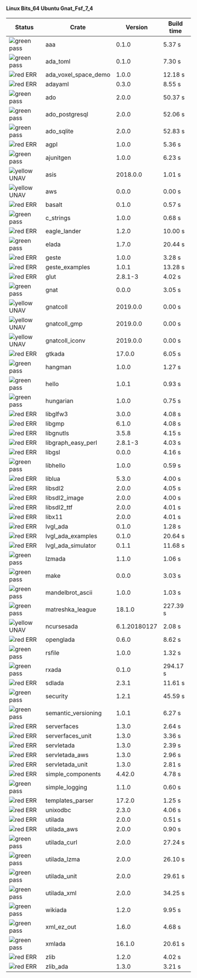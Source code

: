 #### Linux Bits_64 Ubuntu Gnat_Fsf_7_4

| Status | Crate | Version | Build time |
| --- | --- | --- | --- |
|![green](https://placehold.it/8/00aa00/000000?text=+) pass | aaa | 0.1.0 |  5.37 s |
|![green](https://placehold.it/8/00aa00/000000?text=+) pass | ada_toml | 0.1.0 |  7.30 s |
|![red](https://placehold.it/8/ff0000/000000?text=+) ERR  | ada_voxel_space_demo | 1.0.0 |  12.18 s |
|![red](https://placehold.it/8/ff0000/000000?text=+) ERR  | adayaml | 0.3.0 |  8.55 s |
|![green](https://placehold.it/8/00aa00/000000?text=+) pass | ado | 2.0.0 |  50.37 s |
|![green](https://placehold.it/8/00aa00/000000?text=+) pass | ado_postgresql | 2.0.0 |  52.06 s |
|![green](https://placehold.it/8/00aa00/000000?text=+) pass | ado_sqlite | 2.0.0 |  52.83 s |
|![red](https://placehold.it/8/ff0000/000000?text=+) ERR  | agpl | 1.0.0 |  5.36 s |
|![green](https://placehold.it/8/00aa00/000000?text=+) pass | ajunitgen | 1.0.0 |  6.23 s |
|![yellow](https://placehold.it/8/ffbb00/000000?text=+) UNAV | asis | 2018.0.0 |  1.01 s |
|![yellow](https://placehold.it/8/ffbb00/000000?text=+) UNAV | aws | 0.0.0 |  0.00 s |
|![red](https://placehold.it/8/ff0000/000000?text=+) ERR  | basalt | 0.1.0 |  0.57 s |
|![green](https://placehold.it/8/00aa00/000000?text=+) pass | c_strings | 1.0.0 |  0.68 s |
|![red](https://placehold.it/8/ff0000/000000?text=+) ERR  | eagle_lander | 1.2.0 |  10.00 s |
|![green](https://placehold.it/8/00aa00/000000?text=+) pass | elada | 1.7.0 |  20.44 s |
|![red](https://placehold.it/8/ff0000/000000?text=+) ERR  | geste | 1.0.0 |  3.28 s |
|![red](https://placehold.it/8/ff0000/000000?text=+) ERR  | geste_examples | 1.0.1 |  13.28 s |
|![red](https://placehold.it/8/ff0000/000000?text=+) ERR  | glut | 2.8.1-3 |  4.02 s |
|![green](https://placehold.it/8/00aa00/000000?text=+) pass | gnat | 0.0.0 |  3.05 s |
|![yellow](https://placehold.it/8/ffbb00/000000?text=+) UNAV | gnatcoll | 2019.0.0 |  0.00 s |
|![yellow](https://placehold.it/8/ffbb00/000000?text=+) UNAV | gnatcoll_gmp | 2019.0.0 |  0.00 s |
|![yellow](https://placehold.it/8/ffbb00/000000?text=+) UNAV | gnatcoll_iconv | 2019.0.0 |  0.00 s |
|![red](https://placehold.it/8/ff0000/000000?text=+) ERR  | gtkada | 17.0.0 |  6.05 s |
|![green](https://placehold.it/8/00aa00/000000?text=+) pass | hangman | 1.0.0 |  1.27 s |
|![green](https://placehold.it/8/00aa00/000000?text=+) pass | hello | 1.0.1 |  0.93 s |
|![green](https://placehold.it/8/00aa00/000000?text=+) pass | hungarian | 1.0.0 |  0.75 s |
|![red](https://placehold.it/8/ff0000/000000?text=+) ERR  | libglfw3 | 3.0.0 |  4.08 s |
|![red](https://placehold.it/8/ff0000/000000?text=+) ERR  | libgmp | 6.1.0 |  4.08 s |
|![red](https://placehold.it/8/ff0000/000000?text=+) ERR  | libgnutls | 3.5.8 |  4.15 s |
|![red](https://placehold.it/8/ff0000/000000?text=+) ERR  | libgraph_easy_perl | 2.8.1-3 |  4.03 s |
|![red](https://placehold.it/8/ff0000/000000?text=+) ERR  | libgsl | 0.0.0 |  4.16 s |
|![green](https://placehold.it/8/00aa00/000000?text=+) pass | libhello | 1.0.0 |  0.59 s |
|![red](https://placehold.it/8/ff0000/000000?text=+) ERR  | liblua | 5.3.0 |  4.00 s |
|![red](https://placehold.it/8/ff0000/000000?text=+) ERR  | libsdl2 | 2.0.0 |  4.05 s |
|![red](https://placehold.it/8/ff0000/000000?text=+) ERR  | libsdl2_image | 2.0.0 |  4.00 s |
|![red](https://placehold.it/8/ff0000/000000?text=+) ERR  | libsdl2_ttf | 2.0.0 |  4.01 s |
|![red](https://placehold.it/8/ff0000/000000?text=+) ERR  | libx11 | 2.0.0 |  4.01 s |
|![red](https://placehold.it/8/ff0000/000000?text=+) ERR  | lvgl_ada | 0.1.0 |  1.28 s |
|![red](https://placehold.it/8/ff0000/000000?text=+) ERR  | lvgl_ada_examples | 0.1.0 |  20.64 s |
|![red](https://placehold.it/8/ff0000/000000?text=+) ERR  | lvgl_ada_simulator | 0.1.1 |  11.68 s |
|![green](https://placehold.it/8/00aa00/000000?text=+) pass | lzmada | 1.1.0 |  1.06 s |
|![green](https://placehold.it/8/00aa00/000000?text=+) pass | make | 0.0.0 |  3.03 s |
|![green](https://placehold.it/8/00aa00/000000?text=+) pass | mandelbrot_ascii | 1.0.0 |  1.03 s |
|![green](https://placehold.it/8/00aa00/000000?text=+) pass | matreshka_league | 18.1.0 |  227.39 s |
|![yellow](https://placehold.it/8/ffbb00/000000?text=+) UNAV | ncursesada | 6.1.20180127 |  2.08 s |
|![red](https://placehold.it/8/ff0000/000000?text=+) ERR  | openglada | 0.6.0 |  8.62 s |
|![green](https://placehold.it/8/00aa00/000000?text=+) pass | rsfile | 1.0.0 |  1.32 s |
|![green](https://placehold.it/8/00aa00/000000?text=+) pass | rxada | 0.1.0 |  294.17 s |
|![red](https://placehold.it/8/ff0000/000000?text=+) ERR  | sdlada | 2.3.1 |  11.61 s |
|![green](https://placehold.it/8/00aa00/000000?text=+) pass | security | 1.2.1 |  45.59 s |
|![green](https://placehold.it/8/00aa00/000000?text=+) pass | semantic_versioning | 1.0.1 |  6.27 s |
|![red](https://placehold.it/8/ff0000/000000?text=+) ERR  | serverfaces | 1.3.0 |  2.64 s |
|![red](https://placehold.it/8/ff0000/000000?text=+) ERR  | serverfaces_unit | 1.3.0 |  3.36 s |
|![red](https://placehold.it/8/ff0000/000000?text=+) ERR  | servletada | 1.3.0 |  2.39 s |
|![red](https://placehold.it/8/ff0000/000000?text=+) ERR  | servletada_aws | 1.3.0 |  2.96 s |
|![red](https://placehold.it/8/ff0000/000000?text=+) ERR  | servletada_unit | 1.3.0 |  2.81 s |
|![red](https://placehold.it/8/ff0000/000000?text=+) ERR  | simple_components | 4.42.0 |  4.78 s |
|![green](https://placehold.it/8/00aa00/000000?text=+) pass | simple_logging | 1.1.0 |  0.60 s |
|![red](https://placehold.it/8/ff0000/000000?text=+) ERR  | templates_parser | 17.2.0 |  1.25 s |
|![red](https://placehold.it/8/ff0000/000000?text=+) ERR  | unixodbc | 2.3.0 |  4.06 s |
|![red](https://placehold.it/8/ff0000/000000?text=+) ERR  | utilada | 2.0.0 |  0.51 s |
|![red](https://placehold.it/8/ff0000/000000?text=+) ERR  | utilada_aws | 2.0.0 |  0.90 s |
|![green](https://placehold.it/8/00aa00/000000?text=+) pass | utilada_curl | 2.0.0 |  27.24 s |
|![green](https://placehold.it/8/00aa00/000000?text=+) pass | utilada_lzma | 2.0.0 |  26.10 s |
|![green](https://placehold.it/8/00aa00/000000?text=+) pass | utilada_unit | 2.0.0 |  29.61 s |
|![green](https://placehold.it/8/00aa00/000000?text=+) pass | utilada_xml | 2.0.0 |  34.25 s |
|![green](https://placehold.it/8/00aa00/000000?text=+) pass | wikiada | 1.2.0 |  9.95 s |
|![green](https://placehold.it/8/00aa00/000000?text=+) pass | xml_ez_out | 1.6.0 |  4.68 s |
|![green](https://placehold.it/8/00aa00/000000?text=+) pass | xmlada | 16.1.0 |  20.61 s |
|![red](https://placehold.it/8/ff0000/000000?text=+) ERR  | zlib | 1.2.0 |  4.02 s |
|![red](https://placehold.it/8/ff0000/000000?text=+) ERR  | zlib_ada | 1.3.0 |  3.21 s |
